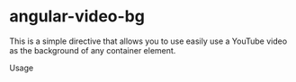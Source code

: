 # angular-video-bg
This is a simple directive that allows you to use easily use a YouTube video as the background of any container element.

Usage
<video-bg video-id="videoId"></video-bg>
